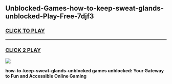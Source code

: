 
## Unblocked-Games-how-to-keep-sweat-glands-unblocked-Play-Free-7djf3
<h3>
<a href="https://premium76.site?title=how-to-keep-sweat-glands-unblocked&ref=21A">CLICK TO PLAY</a></h3>
<hr>

<h3>
<a href="https://premium76.site?title=how-to-keep-sweat-glands-unblocked&ref=21A">CLICK 2 PLAY</a>
  
</h3>

<a href="https://premium76.site?title=how-to-keep-sweat-glands-unblocked&ref=21A"><img src="https://clearcache.store/games.png"></a>


**how-to-keep-sweat-glands-unblocked games unblocked: Your Gateway to Fun and Accessible Online Gaming**
